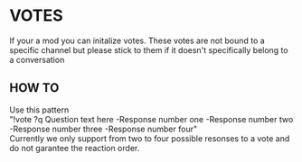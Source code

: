# VOTES
If your a mod you can initalize votes. These votes are not bound to a specific channel but please stick to them if it doesn't specifically belong to a conversation

## HOW TO
Use this pattern   
"!vote ?q Question text here -Response number one -Response number two -Response number three -Response number four"   
Currently we only support from two to four possible resonses to a vote and do not garantee the reaction order.